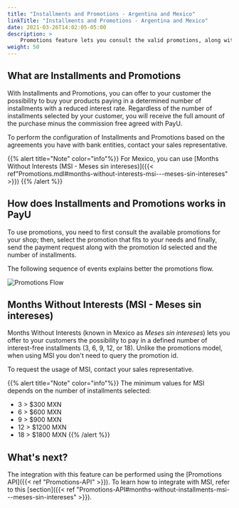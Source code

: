 ```yaml
---
title: "Installments and Promotions - Argentina and Mexico"
linkTitle: "Installments and Promotions - Argentina and Mexico"
date: 2021-03-26T14:02:05-05:00
description: >
    Promotions feature lets you consult the valid promotions, along with their associate costs, characteristics, and further relevant information available for your customers. Promotions API applies only to Argentina and Mexico.
weight: 50
---
```


## What are Installments and Promotions
With Installments and Promotions, you can offer to your customer the possibility to buy your products paying in a determined number of installments with a reduced interest rate. Regardless of the number of installments selected by your customer, you will receive the full amount of the purchase minus the commission free agreed with PayU.

To perform the configuration of Installments and Promotions based on the agreements you have with bank entities, contact your sales representative.

{{% alert title="Note" color="info"%}}
For Mexico, you can use [Months Without Interests (MSI - Meses sin intereses)]({{< ref"Promotions.mdl#months-without-interests-msi---meses-sin-intereses" >}})
{{% /alert %}}

## How does Installments and Promotions works in PayU
To use promotions, you need to first consult the available promotions for your shop; then, select the promotion that fits to your needs and finally, send the payment request along with the promotion Id selected and the number of installments.

The following sequence of events explains better the promotions flow.

![Promotions Flow](/assets/Promotions/PromotionsFlow.png)

## Months Without Interests (MSI - Meses sin intereses)
Months Without Interests (known in Mexico as _Meses sin intereses_) lets you offer to your customers the possibility to pay in a defined number of interest-free installments (3, 6, 9, 12, or 18). Unlike the promotions model, when using MSI you don't need to query the promotion id.

To request the usage of MSI, contact your sales representative.

{{% alert title="Note" color="info"%}}
The minimum values for MSI depends on the number of installments selected:
* 3 > $300 MXN
* 6 > $600 MXN
* 9 > $900 MXN
* 12 > $1200 MXN
* 18 > $1800 MXN
{{% /alert %}}

## What's next?
The integration with this feature can be performed using the [Promotions API]({{< ref "Promotions-API" >}}). To learn how to integrate with MSI, refer to this [section]({{< ref "Promotions-API#months-without-installments-msi---meses-sin-intereses" >}}).


<!--
{{% alert title="Note" color="info"%}}

As this is a RESTful service, we strongly recommend you do not validate the scheme.
If the schema is not validated, the integration is not affected, and you only need to perform small changes have to implement the new features when an update is added to the Web Service.

{{% /alert %}}

To integrate with Promotions API, target the requests to the following URLs:

{{% alert title="API" color="info"%}}

* _**Tests**_: `GET https://sandbox.api.payulatam.com/payments-api/rest/v4.3/pricing`
* _**Production**_: `GET https://api.payulatam.com/payments-api/rest/v4.3/pricing`

{{% /alert %}}
-->
